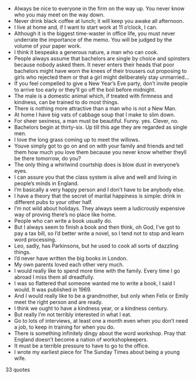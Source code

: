  - Always be nice to everyone in the firm on the way up. You never know who you may meet on the way down.
 - Never drink black coffee at lunch; it will keep you awake all afternoon.
 - I live at home and, if I want to start work at 11 o’clock, I can.
 - Although it is the biggest time-waster in office life, you must never underrate the importance of the memo. You will be judged by the volume of your paper work.
 - I think it bespeaks a generous nature, a man who can cook.
 - People always assume that bachelors are single by choice and spinsters because nobody asked them. It never enters their heads that poor bachelors might have worn the knees of their trousers out proposing to girls who rejected them or that a girl might deliberately stay unmarried...
 - If you feel compelled to give a New Year’s Eve party, don’t invite people to arrive too early or they’ll go off the boil before midnight.
 - The male is a domestic animal which, if treated with firmness and kindness, can be trained to do most things.
 - There is nothing more attractive than a man who is not a New Man.
 - At home I have big vats of cabbage soup that I make to slim down.
 - For sheer sexiness, a man must be beautiful. Funny. yes. Clever, no.
 - Bachelors begin at thirty-six. Up till this age they are regarded as single men.
 - I love the long grass coming up to meet the willows.
 - Youve simply got to go on and on with your family and friends and tell them how much you love them because you never know whether theyll be there tomorrow, do you?
 - The only thing a whirlwind courtship does is blow dust in everyone’s eyes.
 - I can assure you that the class system is alive and well and living in people’s minds in England.
 - I’m basically a very happy person and I don’t have to be anybody else.
 - I have a theory that the secret of marital happiness is simple: drink in different pubs to your other half.
 - I’m not wild about holidays. They always seem a ludicrously expensive way of proving there’s no place like home.
 - People who can write a book usually do.
 - But I always seem to finish a book and then think, oh God, I’ve got to pay a tax bill, so I’d better write a novel, so I tend not to stop and learn word processing.
 - Leo, sadly, has Parkinsons, but he used to cook all sorts of dazzling things.
 - I’d never have written the big books in London.
 - My own parents loved each other very much.
 - I would really like to spend more time with the family. Every time I go abroad I miss them all dreadfully.
 - I was so flattered that someone wanted me to write a book, I said I would. It was published in 1969.
 - And I would really like to be a grandmother, but only when Felix or Emily meet the right person and are ready.
 - I think we ought to have a kindness year, or a kindness century.
 - But really I’m not terribly interested in what I eat.
 - Go to lots of interviews, at least one a month even when you don’t need a job, to keep in training for when you do.
 - There is something infinitely dingy about the word workshop. Pray that England doesn’t become a nation of workshopkeepers.
 - It must be a terrible pressure to have to go to the office.
 - I wrote my earliest piece for The Sunday Times about being a young wife.

33 quotes